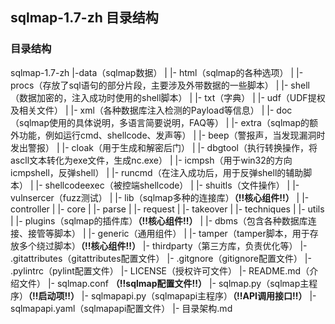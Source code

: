 ## sqlmap-1.7-zh 目录结构

### 目录结构
sqlmap-1.7-zh
|-data（sqlmap数据）
|	|- html（sqlmap的各种选项）
|	|- procs（存放了sql语句的部分片段，主要涉及外带数据的一些脚本）
|	|- shell（数据加密的，注入成功时使用的shell脚本）
|	|- txt（字典）
|	|- udf（UDF提权及相关文件）
|	|- xml（各种数据库注入检测的Payload等信息）
|
|- doc（sqlmap使用的具体说明，多语言简要说明，FAQ等）
|
|- extra（sqlmap的额外功能，例如运行cmd、shellcode、发声等）
|   |- beep（警报声，当发现漏洞时发出警报）
|   |- cloak（用于生成和解密后门）
|   |- dbgtool（执行转换操作，将ascll文本转化为exe文件，生成nc.exe）
|   |- icmpsh（用于win32的方向icmpshell，反弹shell）
|   |- runcmd（在注入成功后，用于反弹shell的辅助脚本）
|   |- shellcodeexec（被控端shellcode）
|   |- shuitls（文件操作）
|   |- vulnsercer（fuzz测试）
|
|- lib（sqlmap多种的连接库）**（!!核心组件!!）**
|   |- controller
|   |- core
|   |- parse
|   |- request
|   |- takeover
|   |- techniques
|   |- utils
|
|- plugins（sqlmap的插件库）**（!!核心组件!!）**
|   |- dbms（包含各种数据库连接、接管等脚本）
|   |- generic（通用组件）
|
|- tamper（tamper脚本，用于存放多个绕过脚本）**（!!核心组件!!）**
|- thirdparty（第三方库，负责优化等）
|- .gitattributes（gitattributes配置文件）
|- .gitgnore（gitignore配置文件）
|- .pylintrc（pylint配置文件）
|- LICENSE（授权许可文件）
|- README.md（介绍文件）
|- sqlmap.conf **（!!sqlmap配置文件!!）**
|- sqlmap.py（sqlmap主程序）**（!!启动项!!）**
|- sqlmapapi.py（sqlmapapi主程序）**（!!API调用接口!!）**
|- sqlmapapi.yaml（sqlmapapi配置文件）
|- 目录架构.md